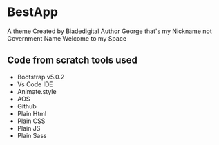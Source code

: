 # BestApp
A theme Created by Biadedigital 
Author George that's my Nickname not Government Name 
Welcome to my Space
## Code from scratch tools used
- Bootstrap v5.0.2
- Vs Code IDE
- Animate.style
- AOS
- Github
- Plain Html
- Plain CSS
- Plain JS
- Plain Sass
